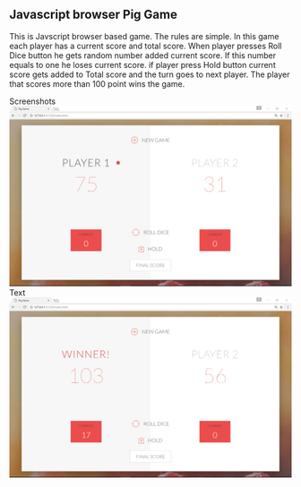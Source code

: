 <h2> Javascript browser Pig Game </h2>
This is Javscript browser based game. The rules are simple. In this game each player has a current score and total score. When player presses Roll Dice button he gets random number added current score. If this number equals to one he loses current score. if player press Hold button current score gets added to Total score and the turn goes to next player. The player that scores more than 100 point wins the game.

Screenshots 
<a href="https://github.com/PyArchitect/JavaScript_Browser_PigGame/blob/master/PigGame1.png?raw=true" target="_blank"><img src="https://github.com/PyArchitect/JavaScript_Browser_PigGame/blob/master/PigGame1.png?raw=true" alt="history" style="max-width:100%;"></a>
<br>
Text
<a href="https://github.com/PyArchitect/JavaScript_Browser_PigGame/blob/master/PigGame2.png?raw=true" target="_blank"><img src="https://github.com/PyArchitect/JavaScript_Browser_PigGame/blob/master/PigGame2.png?raw=true" alt="history" style="max-width:100%;"></a>
